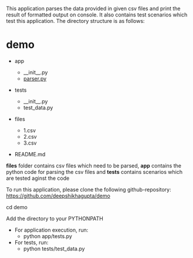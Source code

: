 This application parses the data provided in given csv files and print the result of formatted output on console.
It also contains test scenarios which test this application.
The directory structure is as follows:
# demo
 * app
    * \_\_init\_\_.py
   * [parser.py](./app/parser.py)
 
 * tests
   * \_\_init\_\_.py
   * test_data.py
 * files
   * 1.csv
   * 2.csv
   * 3.csv
 * README.md

**files** folder contains csv files which need to be parsed, **app** contains the python code for parsing the csv files and **tests** contains scenarios which are tested aginst the code

To run this application, please clone the following github-repository:
https://github.com/deepshikhagupta/demo

cd demo

Add the directory to your PYTHONPATH

* For application execution, run:
    * python app/tests.py
* For tests, run:
    * python tests/test_data.py
